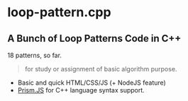 # loop-pattern.cpp
<h2>A Bunch of Loop Patterns Code in C++</h2>
18 patterns, so far.

> for study or assignment of basic algorithm purpose.
- Basic and quick HTML/CSS/JS (+ NodeJS feature)
- [Prism.JS](https://prismjs.com/) for C++ language syntax support.

